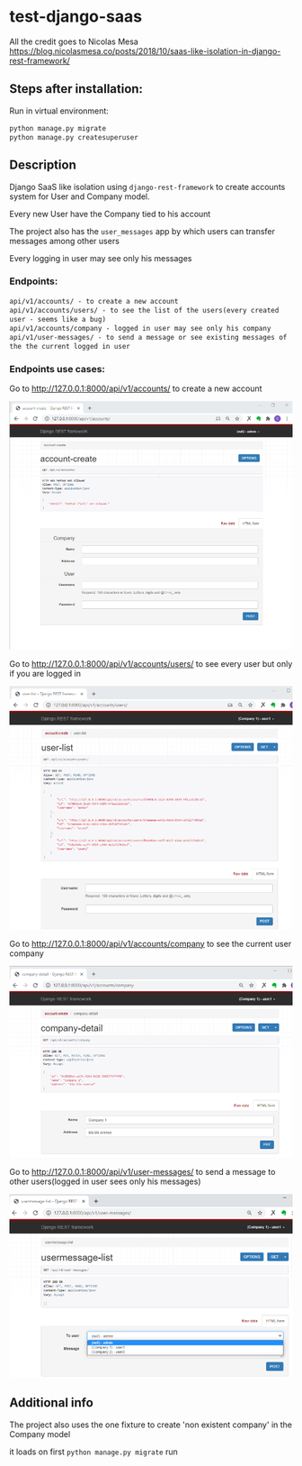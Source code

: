 # test-django-saas
All the credit goes to Nicolas Mesa
https://blog.nicolasmesa.co/posts/2018/10/saas-like-isolation-in-django-rest-framework/


## Steps after installation:

Run in virtual environment:
```
python manage.py migrate
python manage.py createsuperuser
```

## Description

Django SaaS like isolation  using  ```django-rest-framework``` to create accounts system for User and Company model.

Every new User have the Company tied to his account 



The project also has the ```user_messages``` app by which users can transfer messages among other users 

Every logging in user may see only his messages


### Endpoints:
```
api/v1/accounts/ - to create a new account
api/v1/accounts/users/ - to see the list of the users(every created user - seems like a bug)
api/v1/accounts/company - logged in user may see only his company
api/v1/user-messages/ - to send a message or see existing messages of the the current logged in user
```

### Endpoints use cases:
Go to http://127.0.0.1:8000/api/v1/accounts/ to create a new account

![api/v1/accounts](https://github.com/SergSm/test-django-saas/blob/master/images/accounts.png?raw=true)

Go to http://127.0.0.1:8000/api/v1/accounts/users/  to see every user but only if you are logged in

![api/v1/accounts/users](https://github.com/SergSm/test-django-saas/blob/master/images/user-list.png?raw=true)

Go to http://127.0.0.1:8000/api/v1/accounts/company to see the current user company 

![/api/v1/accounts/company](https://github.com/SergSm/test-django-saas/blob/master/images/company-detail.png?raw=true)
  
  
Go to http://127.0.0.1:8000/api/v1/user-messages/ to send a message to other users(logged in user sees only his messages)

![/api/v1/user-messages](https://github.com/SergSm/test-django-saas/blob/master/images/usermessage-list.png?raw=true)

  
  
  
  
## Additional info

The project also uses the one fixture to create 'non existent company' in the Company model

it loads on first ```python manage.py migrate``` run


